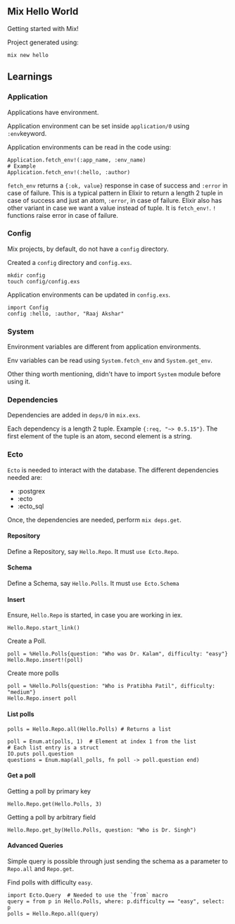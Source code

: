 ## Mix Hello World

Getting started with Mix!

Project generated using:

    mix new hello

## Learnings

### Application

Applications have environment.

Application environment can be set inside `application/0` using `:env`keyword.

Application environments can be read in the code using:

    Application.fetch_env!(:app_name, :env_name)
    # Example
    Application.fetch_env!(:hello, :author)

`fetch_env` returns a `{:ok, value}` response in case of success and `:error` in case of failure.
This is a typical pattern in Elixir to return a length 2 tuple in case of success and just an atom, `:error`, in case of failure.
Elixir also has other variant in case we want a value instead of tuple. It is `fetch_env!`. `!` functions raise error in case of failure.

### Config

Mix projects, by default, do not have a `config` directory.

Created a `config` directory and `config.exs`.

    mkdir config
    touch config/config.exs

Application environments can be updated in `config.exs`.

    import Config
    config :hello, :author, "Raaj Akshar"

### System

Environment variables are different from application environments.

Env variables can be read using `System.fetch_env` and `System.get_env`.

Other thing worth mentioning, didn't have to import `System` module before using it.

### Dependencies

Dependencies are added in `deps/0` in `mix.exs`.

Each dependency is a length 2 tuple. Example `{:req, "~> 0.5.15"}`. The first element of the tuple is an atom, second element is a string.

### Ecto

`Ecto` is needed to interact with the database. The different dependencies needed are:
- :postgrex
- :ecto
- :ecto_sql

Once, the dependencies are needed, perform `mix deps.get`.

#### Repository

Define a Repository, say `Hello.Repo`. It must `use Ecto.Repo`.

#### Schema

Define a Schema, say `Hello.Polls`. It must `use Ecto.Schema`

#### Insert

Ensure, `Hello.Repo` is started, in case you are working in iex.

    Hello.Repo.start_link()

Create a Poll.

    poll = %Hello.Polls{question: "Who was Dr. Kalam", difficulty: "easy"}
    Hello.Repo.insert!(poll)

Create more polls

    poll = %Hello.Polls{question: "Who is Pratibha Patil", difficulty: "medium"}
    Hello.Repo.insert poll

#### List polls

    polls = Hello.Repo.all(Hello.Polls) # Returns a list

    poll = Enum.at(polls, 1)  # Element at index 1 from the list
    # Each list entry is a struct
    IO.puts poll.question
    questions = Enum.map(all_polls, fn poll -> poll.question end)

#### Get a poll

Getting a poll by primary key

    Hello.Repo.get(Hello.Polls, 3)  

Getting a poll by arbitrary field

    Hello.Repo.get_by(Hello.Polls, question: "Who is Dr. Singh")

#### Advanced Queries

Simple query is possible through just sending the schema as a parameter to `Repo.all` and `Repo.get`.

Find polls with difficulty `easy`.

    import Ecto.Query  # Needed to use the `from` macro
    query = from p in Hello.Polls, where: p.difficulty == "easy", select: p
    polls = Hello.Repo.all(query)
